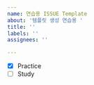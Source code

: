 ```yaml
---
name: 연습용 ISSUE Template
about: '템플릿 생성 연습용 '
title: ''
labels: ''
assignees: ''

---
```


- [x] Practice 
- [ ] Study
